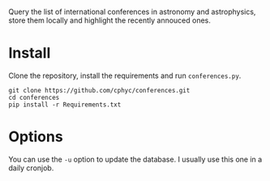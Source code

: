 Query the list of international conferences in astronomy and astrophysics, store them locally and highlight the recently annouced ones.

# Install
Clone the repository, install the requirements and run `conferences.py`. 
```
git clone https://github.com/cphyc/conferences.git
cd conferences
pip install -r Requirements.txt
```

# Options

You can use the `-u` option to update the database. I usually use this one in a daily cronjob.

